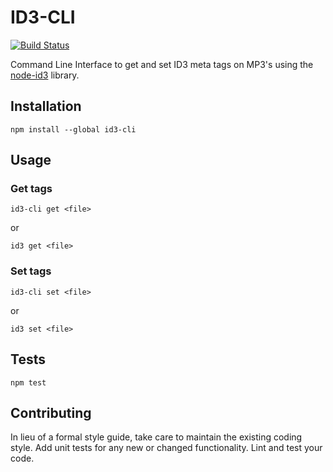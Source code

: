 ID3-CLI
=========

[![Build Status](https://travis-ci.org/ThomasLilja/id3-cli.svg?branch=master)](https://travis-ci.org/ThomasLilja/id3-cli)

Command Line Interface to get and set ID3 meta tags on MP3's using the [node-id3](https://github.com/Zazama/node-id3) library.

## Installation

  `npm install --global id3-cli`

## Usage

### Get tags

  `id3-cli get <file>`

  or

  `id3 get <file>`

### Set tags

  `id3-cli set <file>`

  or

  `id3 set <file>`

## Tests

  `npm test`

## Contributing

In lieu of a formal style guide, take care to maintain the existing coding style. Add unit tests for any new or changed functionality. Lint and test your code.
